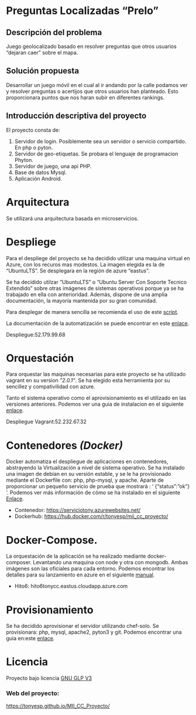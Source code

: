 # Preguntas Localizadas “Prelo”

## Descripción del problema 
Juego geolocalizado basado en resolver preguntas que otros usuarios “dejaran caer” sobre el mapa.

## Solución propuesta

Desarrollar un juego móvil en el cual al ir andando por la calle podamos ver y resolver preguntas o acertijos que otros usuarios han planteado. Esto proporcionara puntos que nos haran subir en diferentes rankings.

## Introducción descriptiva del proyecto

El proyecto consta de:
1. Servidor de login. Posiblemente sea un servidor o servicio compartido. En php o pyton.
2. Servidor de geo-etiquetas. Se probara el lenguaje de programacion Phyton.
3. Servidor de juego, una api PHP.
4. Base de datos Mysql.
5. Aplicación Android.

# Arquitectura

Se utilizará una arquitectura basada en microservicios.

# Despliege

Para el despliege del proyecto se ha decidido utilizar una maquina virtual en Azure, con los recuros mas modestos. La imagen elegida es la de “UbuntuLTS”. Se desplegara en la región de azure “eastus”.

Se ha decidido utilzar “UbuntuLTS” o “Ubuntu Server Con Soporte Tecnico Extendido” sobre otras imágenes de sistemas operativos porque ya se ha trabajado en ella con anterioridad. Además, dispone de una amplia documentación, la mayoría mantenida por su gran comunidad.

Para desplegar de manera sencilla se recomienda el uso de este [script]( https://github.com/tonyESP/MII_CC_Proyecto/blob/master/acopio.sh).

La documentación de la automatización se puede encontrar en este [enlace](https://github.com/tonyESP/MII_CC_Proyecto/blob/master/automatizacion/README.md).

Despliegue:52.179.99.68


# Orquestación

Para orquestar las maquinas necesarias para este proyecto se ha utilizado vagrant en su version _"2.0.1"_. Se ha elegido esta herramienta por su sencillez y compativilidad con azure.

Tanto el sistema operativo como el aprovisionamiento es el utilizado en las versiones anteriores. Podemos ver una guia de instalacion en el siguiente [enlace](https://github.com/tonyESP/MII_CC_Proyecto/tree/master/orquestacion).

Despliegue Vagrant:52.232.67.32

# Contenedores *(*Docker*)*

Docker automatiza el despliegue de aplicaciones en contenedores, abstrayendo la Virtualización a nivel de sistema operativo.
Se ha instalado una imagen de debían en su versión estable, y se le ha provisionado mediante el Dockerfile con: php, php-mysql, y apache. Aparte de proporcionar un pequeño servicio de prueba que mostrará : ‘ {“status”:”ok”} ’.
Podemos ver más información de cómo se ha instalado en el siguiente [Enlace](https://github.com/tonyESP/MII_CC_Proyecto/blob/master/contenedores/README.md).
- Contenedor: https://serviciotony.azurewebsites.net/
- Dockerhub: https://hub.docker.com/r/tonyesp/mii_cc_proyecto/

# Docker-Compose.

La orquestación de la aplicación se ha realizado mediante docker-composer. Levantando una maquina con node y otra con mongodb. Ambas imágenes son las oficiales para cada entorno. 
Podemos encontrar los detalles para su lanzamiento en azure en el siguiente [manual](https://github.com/tonyESP/MII_CC_Proyecto/blob/master/docker-compose/README.md).

 - Hito6: hito6tonycc.eastus.cloudapp.azure.com

# Provisionamiento

Se ha decidido aprovisionar el servidor utilizando chef-solo.
Se provisionara: php, mysql, apache2, pyton3 y git.
Podemos encontrar una guia en:este [enlace](https://github.com/tonyESP/MII_CC_Proyecto/blob/master/provision/chef-solo/README.md).


# Licencia

Proyecto bajo licencia [GNU GLP V3](https://github.com/tonyESP/MII_CC_Proyecto/blob/master/LICENSE)

### Web del proyecto:

https://tonyesp.github.io/MII_CC_Proyecto/
